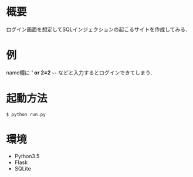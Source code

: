 # 概要
ログイン画面を想定してSQLインジェクションの起こるサイトを作成してみる．

# 例
name欄に **' or 2=2 --** などと入力するとログインできてしまう．

# 起動方法
```
$ python run.py
```

# 環境
- Python3.5
- Flask
- SQLite
